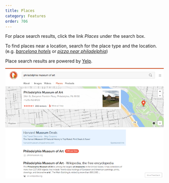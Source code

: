 ```yaml
---
title: Places
category: Features
order: 706
---
```


<p>
    For place search results, click the link <em>Places</em> under the search box.
</p>

<p>
    To find places near a location, search for the place type and the location.
    (e.g.
    <a href="https://duckduckgo.com/?q=barcelona+hotels"><em>barcelona hotels</em></a>
    or
    <a href="https://duckduckgo.com/?q=pizza+near+philadelphia"><em>pizza near philadelphia</em></a>)
</p>

<p>
    Place search results are powered by <a href="http://www.yelp.com/">Yelp</a>.
</p>

<img src="/images/c8ffda0dc0f580a44f770cabc94291a0.png" />